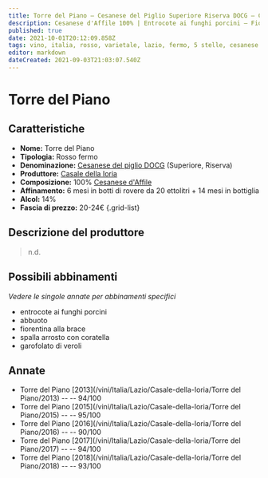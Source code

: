 ```yaml
---
title: Torre del Piano – Cesanese del Piglio Superiore Riserva DOCG – Casale della Ioria – Lazio (IT) – 20-24€ – 4★-5★
description: Cesanese d'Affile 100% | Entrocote ai funghi porcini – Fiorentina alla brace – Spalla arrosto con coratella – Garofolato di veroli
published: true
date: 2021-10-01T20:12:09.858Z
tags: vino, italia, rosso, varietale, lazio, fermo, 5 stelle, cesanese d'affile, entrocote ai funghi porcini, abbuoto, fiorentina alla brace, spalla arrosto con coratella, garofolato di veroli, 20-24€
editor: markdown
dateCreated: 2021-09-03T21:03:07.540Z
---
```


# Torre del Piano

## Caratteristiche
- **Nome:** Torre del Piano
- **Tipologia:** Rosso fermo
- **Denominazione:** [Cesanese del piglio DOCG](/denominazioni/Italia/Lazio/DOCG/Cesanese-del-piglio) (Superiore, Riserva)
- **Produttore:** [Casale della Ioria](/produttori/Italia/Lazio/Casale-della-Ioria) 
- **Composizione:** 100% [Cesanese d'Affile](/vitigni/Italia/bacca-nera/cesanese-d-affile)
- **Affinamento:** 6 mesi in botti di rovere da 20 ettolitri + 14 mesi in bottiglia
- **Alcol:** 14%
- **Fascia di prezzo:** 20-24€
{.grid-list}

## Descrizione del produttore

> n.d.

## Possibili abbinamenti
*Vedere le singole annate per abbinamenti specifici*

- entrocote ai funghi porcini
- abbuoto
- fiorentina alla brace
- spalla arrosto con coratella
- garofolato di veroli

## Annate
- Torre del Piano [2013](/vini/Italia/Lazio/Casale-della-Ioria/Torre del Piano/2013) -- <span class="star-5"></span> -- 94/100
- Torre del Piano [2015](/vini/Italia/Lazio/Casale-della-Ioria/Torre del Piano/2015) -- <span class="star-5"></span> -- 95/100
- Torre del Piano [2016](/vini/Italia/Lazio/Casale-della-Ioria/Torre del Piano/2016) -- <span class="star-4"></span> -- 90/100
- Torre del Piano [2017](/vini/Italia/Lazio/Casale-della-Ioria/Torre del Piano/2017) -- <span class="star-5"></span> -- 94/100
- Torre del Piano [2018](/vini/Italia/Lazio/Casale-della-Ioria/Torre del Piano/2018) -- <span class="star-5"></span> -- 93/100

